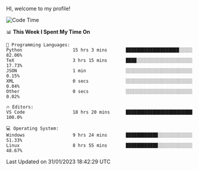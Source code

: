 HI, welcome to my profile!
<!--START_SECTION:waka-->
![Code Time](http://img.shields.io/badge/Code%20Time-428%20hrs%201%20min-blue)

📊 **This Week I Spent My Time On** 

```text
💬 Programming Languages: 
Python                   15 hrs 3 mins       ████████████████████░░░░░   82.06% 
TeX                      3 hrs 15 mins       ████░░░░░░░░░░░░░░░░░░░░░   17.73% 
JSON                     1 min               ░░░░░░░░░░░░░░░░░░░░░░░░░   0.15% 
XML                      0 secs              ░░░░░░░░░░░░░░░░░░░░░░░░░   0.04% 
Other                    0 secs              ░░░░░░░░░░░░░░░░░░░░░░░░░   0.02%

🔥 Editors: 
VS Code                  18 hrs 20 mins      █████████████████████████   100.0%

💻 Operating System: 
Windows                  9 hrs 24 mins       ████████████░░░░░░░░░░░░░   51.33% 
Linux                    8 hrs 55 mins       ████████████░░░░░░░░░░░░░   48.67%

```


 Last Updated on 31/01/2023 18:42:29 UTC
<!--END_SECTION:waka-->
